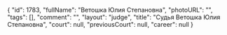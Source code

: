{
    "id": 1783,
    "fullName": "Ветошка Юлия Степановна",
    "photoURL": "",
    "tags": [],
    "comment": "",
    "layout": "judge",
    "title": "Судья Ветошка Юлия Степановна",
    "court": null,
    "previousCourt": null,
    "career": null
}